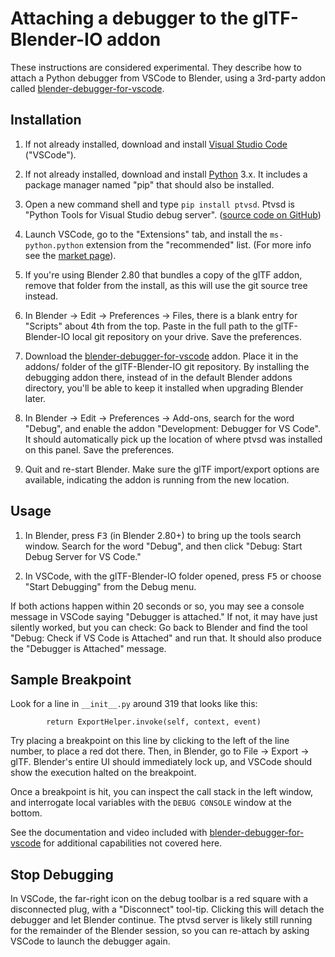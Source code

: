 # Attaching a debugger to the glTF-Blender-IO addon

These instructions are considered experimental.  They describe how to attach a Python debugger from VSCode to Blender, using a 3rd-party addon called [blender-debugger-for-vscode](https://github.com/AlansCodeLog/blender-debugger-for-vscode).

## Installation

1. If not already installed, download and install [Visual Studio Code](https://code.visualstudio.com/) ("VSCode").

2. If not already installed, download and install [Python](https://www.python.org/downloads/) 3.x.  It includes a package manager named "pip" that should also be installed.

3. Open a new command shell and type `pip install ptvsd`.  Ptvsd is "Python Tools for Visual Studio debug server".  ([source code on GitHub](https://github.com/Microsoft/ptvsd))

4. Launch VSCode, go to the "Extensions" tab, and install the `ms-python.python` extension from the "recommended" list.  (For more info see the [market page](https://marketplace.visualstudio.com/items?itemName=ms-python.python)).

5. If you're using Blender 2.80 that bundles a copy of the glTF addon, remove that folder from the install, as this will use the git source tree instead.

6. In Blender -> Edit -> Preferences -> Files, there is a blank entry for "Scripts" about 4th from the top.  Paste in the full path to the glTF-Blender-IO local git repository on your drive.  Save the preferences.

7. Download the [blender-debugger-for-vscode](https://github.com/AlansCodeLog/blender-debugger-for-vscode) addon. Place it in the addons/ folder of the glTF-Blender-IO git repository. By installing the debugging addon there, instead of in the default Blender addons directory, you'll be able to keep it installed when upgrading Blender later.

8. In Blender -> Edit -> Preferences -> Add-ons, search for the word "Debug", and enable the addon "Development: Debugger for VS Code".  It should automatically pick up the location of where ptvsd was installed on this panel.  Save the preferences.

9. Quit and re-start Blender.  Make sure the glTF import/export options are available, indicating the addon is running from the new location.

## Usage

1. In Blender, press <kbd>F3</kbd> (in Blender 2.80+) to bring up the tools search window.  Search for the word "Debug", and then click "Debug: Start Debug Server for VS Code."

2. In VSCode, with the glTF-Blender-IO folder opened, press <kbd>F5</kbd> or choose "Start Debugging" from the Debug menu.

If both actions happen within 20 seconds or so, you may see a console message in VSCode saying "Debugger is attached."  If not, it may have just silently worked, but you can check: Go back to Blender and find the tool "Debug: Check if VS Code is Attached" and run that.  It should also produce the "Debugger is Attached" message.

## Sample Breakpoint

Look for a line in `__init__.py` around 319 that looks like this:

```
        return ExportHelper.invoke(self, context, event)
```

Try placing a breakpoint on this line by clicking to the left of the line number, to place a red dot there.  Then, in Blender, go to File -> Export -> glTF.  Blender's entire UI should immediately lock up, and VSCode should show the execution halted on the breakpoint.

Once a breakpoint is hit, you can inspect the call stack in the left window, and interrogate local variables with the `DEBUG CONSOLE` window at the bottom.

See the documentation and video included with [blender-debugger-for-vscode](https://github.com/AlansCodeLog/blender-debugger-for-vscode) for additional capabilities not covered here.

## Stop Debugging

In VSCode, the far-right icon on the debug toolbar is a red square with a disconnected plug, with a "Disconnect" tool-tip.  Clicking this will detach the debugger and let Blender continue.  The ptvsd server is likely still running for the remainder of the Blender session, so you can re-attach by asking VSCode to launch the debugger again.
